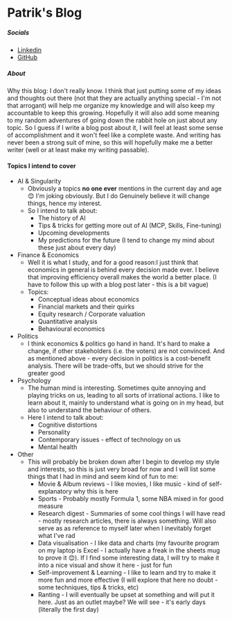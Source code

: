 # Patrik's Blog

##### Socials
- [Linkedin](https://linkedin.com/in/patriksmid)
- [GitHub](https://github.com/smrik)

##### About
Why this blog: I don't really know. I think that just putting some of my ideas and thoughts out there (not that they are actually anything special - I'm not that arrogant) will help me organize my knowledge and will also keep my accountable to keep this growing. Hopefully it will also add some meaning to my random adventures of going down the rabbit hole on just about any topic. So I guess if I write a blog post about it, I will feel at least some sense of accomplishment and it won't feel like a complete waste. And writing has never been a strong suit of mine, so this will hopefully make me a better writer (well or at least make my writing passable).

#### Topics I intend to cover
- AI & Singularity
	- Obviously a topics **no one ever** mentions in the current day and age 😊 I'm joking obviously. But I do Genuinely believe it will change things, hence my interest.
	- So I intend to talk about:
		- The history of AI
		- Tips & tricks for getting more out of AI (MCP, Skills, Fine-tuning)
		- Upcoming developments
		- My predictions for the future (I tend to change my mind about these just about every day)
- Finance & Economics
	- Well it is what I study, and for a good reason:I just think that economics in general is behind every decision made ever. I believe that improving efficiency overall makes the world a better place. (I have to follow this up with a blog post later - this is a bit vague)
	- Topics:
		- Conceptual ideas about economics
		- Financial markets and their quirks
		- Equity research / Corporate valuation
		- Quantitative analysis
		- Behavioural economics
- Politics
	- I think economics & politics go hand in hand. It's hard to make a change, if other stakeholders (i.e. the voters) are not convinced. And as mentioned above - every decision in politics is a cost-benefit analysis. There will be trade-offs, but we should strive for the greater good
- Psychology
	- The human mind is interesting. Sometimes quite annoying and playing tricks on us, leading to all sorts of irrational actions. I like to learn about it, mainly to understand what is going on in my head, but also to understand the behaviour of others. 
	- Here I intend to talk about:
		- Cognitive distortions
		- Personality
		- Contemporary issues - effect of technology on us
		- Mental health
- Other
	- This will probably be broken down after I begin to develop my style and interests, so this is just very broad for now and I will list some things that I had in mind and seem kind of fun to me:
		- Movie & Album reviews - I like movies, I like music - kind of self-explanatory why this is here
		- Sports - Probably mostly Formula 1, some NBA mixed in for good measure
		- Research digest - Summaries of some cool things I will have read - mostly research articles, there is always something. Will also serve as as reference to myself later when I inevitably forget what I've rad
		- Data visualisation - I like data and charts (my favourite program on my laptop is Excel - I actually have a freak in the sheets mug to prove it 😊). If I find some interesting data, I will try to make it into a nice visual and show it here - just for fun
		- Self-improvement & Learning - I like to learn and try to make it more fun and more effective (I will explore that here no doubt - some techniques, tips & tricks, etc)
		- Ranting - I will eventually be upset at something and will put it here. Just as an outlet maybe? We will see - it's early days (literally the first day)